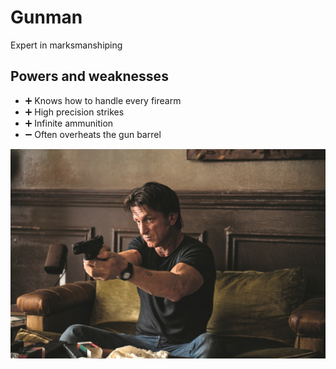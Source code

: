 # Gunman

Expert in marksmanshiping

## Powers and weaknesses

- ➕ Knows how to handle every firearm
- ➕ High precision strikes
- ➕ Infinite ammunition
- ➖ Often overheats the gun barrel

![Gunman](../Images/Gunman.jpg)
